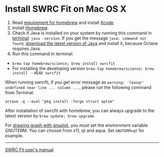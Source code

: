 # Install SWRC Fit on Mac OS X

1. Read [requirement for homebrew](https://github.com/Homebrew/homebrew/blob/master/share/doc/homebrew/Installation.md#requirements) and install [Xcode](https://itunes.apple.com/us/app/xcode/id497799835).
2. Install [Homebrew](http://brew.sh/).
3. Check if Java is installed on your system by running this command in [terminal](https://en.wikipedia.org/wiki/Terminal_(OS_X)): `java -version`. If you get the message `java: command not found`, [download the latest version of Java](https://www.java.com/download/) and install it, because Octave requires Java.
4. Run this command in terminal:
 - `brew tap homebrew/science; brew install swrcfit`
 - For installing the developing version `brew tap homebrew/science; brew install --HEAD swrcfit`

When running swrcfit, if you get error message as `warning: 'leasqr' undefined near line ... column ...`, please run the following command from Terminal.

```
octave -q --eval "pkg install -forge struct optim"
```

After installation of swrcfit with homebrew, you can always upgrade to the latest version by `brew update; brew upgrade`.

For [drawing graph with gnuplot](graph.md), you must set the environment variable GNUTERM. You can choose from x11, qt and aqua. Set `GNUTERM=qt` for example.

----
[SWRC Fit user's manual](README.md)
